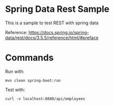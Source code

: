 # Spring Data Rest Sample

This is a sample to test REST with spring data 


Reference: https://docs.spring.io/spring-data/rest/docs/3.5.5/reference/html/#preface

# Commands

Run with: 
~~~
mvn clean spring-boot:run
~~~

Test with:
~~~
curl -v localhost:8080/api/employees
~~~
